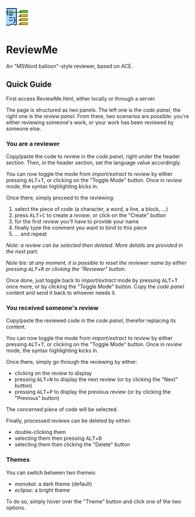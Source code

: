 <img src="ReviewMe.png" alt="ReviewMe logo" height="64" >

# ReviewMe
An "MSWord balloon"-style reviewer, based on ACE.

## Quick Guide
First access ReviewMe.html, either locally or through a server.

The page is structured as two panels. The left one is the *code panel*, the right one is the *review panel*.
From there, two scenarios are possible: you're either reviewing someone's work, or your work has been reviewed by someone else.

### You are a reviewer
Copy/paste the code to review in the *code panel*, right under the header section.
Then, in the header section, set the language value accordingly.

You can now toggle the mode from *import/extract* to *review* by either pressing <kbd>ALT</kbd>+<kbd>T</kbd>, or clicking on the "Toggle Mode" button.
Once in *review* mode, the syntax highlighting kicks in.

Once there, simply proceed to the reviewing:
1. select the piece of code (a character, a word, a line, a block, ...)
2. press <kbd>ALT</kbd>+<kbd>C</kbd> to create a *review*, or click on the "Create" button
3. for the first *review* you'll have to provide your name
4. finally type the comment you want to bind to this piece
5. ... and repeat

*Note: a review can be selected then deleted. More details are provided in the next part.*

*Note bis: at any moment, it is possible to reset the reviewer name by either pressing <kbd>ALT</kbd>+<kbd>R</kbd> or clicking the "Reviewer" button.*

Once done, just toggle back to *import/extract* mode by pressing <kbd>ALT</kbd>+<kbd>T</kbd> once more, or by clicking the "Toggle Mode" button. Copy the *code panel* content and send it back to whoever needs it.

### You received someone's review
Copy/paste the reviewed code in the *code panel*, therefor replacing its content.

You can now toggle the mode from *import/extract* to *review* by either pressing <kbd>ALT</kbd>+<kbd>T</kbd>, or clicking on the "Toggle Mode" button.
Once in *review* mode, the syntax highlighting kicks in.

Once there, simply go through the reviewing by either:
* clicking on the *review* to display
* pressing <kbd>ALT</kbd>+<kbd>N</kbd> to display the next review (or by clicking the "Next" button)
* pressing <kbd>ALT</kbd>+<kbd>P</kbd> to display the previous review (or by clicking the "Previous" button)

The concerned piece of code will be selected.

Finally, processed *reviews* can be deleted by either:
* double-clicking them
* selecting them then pressing <kbd>ALT</kbd>+<kbd>D</kbd>
* selecting them then clicking the "Delete" button

### Themes

You can switch between two themes:
* *monokai*: a dark theme (default)
* *eclipse*: a bright theme

To do so, simply hover over the "Theme" button and click one of the two options.
